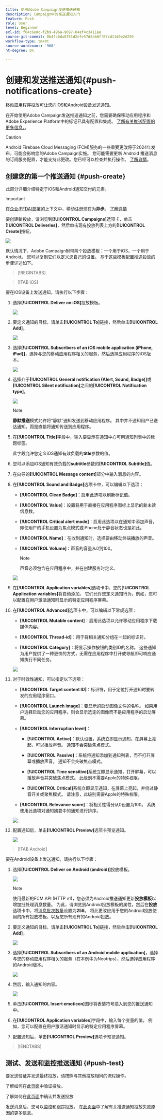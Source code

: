 ```yaml
---
title: 使用Adobe Campaign发送推送通知
description: Campaign中的推送通知入门
feature: Push
role: User
level: Beginner
exl-id: f04c6e0c-f2b9-496a-9697-04ef4c3411ee
source-git-commit: 0b4fc6da8761d2efe57d8eb0ff87cd11d0e2d250
workflow-type: tm+mt
source-wordcount: '968'
ht-degree: 6%

---
```


# 创建和发送推送通知{#push-notifications-create}

移动应用程序投放可让您向iOS和Android设备发送通知。

在开始使用Adobe Campaign发送推送通知之前，您需要确保移动应用程序和Adobe Experience Platform中的标记已具有配置和集成。 [了解有关推送配置的更多信息。](push-settings.md)。

>[!CAUTION]
>
>Android Firebase Cloud Messaging (FCM)服务的一些重要更改将于2024年发布，可能会影响您的Adobe Campaign实施。 您可能需要更新 Android 推送消息的订阅服务配置，才能支持此更改。您已经可以检查并执行操作。 [了解详情](../../technotes/upgrades/push-technote.md)。

## 创建您的第一个推送通知 {#push-create}

此部分详细介绍特定于iOS和Android通知交付的元素。

>[!IMPORTANT]
>
>在[企业(FFDA)部署](../architecture/enterprise-deployment.md)的上下文中，移动注册现在为&#x200B;**异步**。 [了解详情](../architecture/staging.md)


要创建新投放，请浏览到&#x200B;**[!UICONTROL Campaigns]**&#x200B;选项卡，单击&#x200B;**[!UICONTROL Deliveries]**，然后单击现有投放列表上方的&#x200B;**[!UICONTROL Create]**&#x200B;按钮。

![](assets/delivery_step_1.png)


默认情况下，Adobe Campaign附带两个投放模板：一个用于iOS，一个用于Android。 您可以复制它们以定义您自己的设置。 基于这些模板配置推送投放的步骤详述如下。

>[!BEGINTABS]

>[!TAB iOS]

要在iOS设备上发送通知，请执行以下步骤：

1. 选择&#x200B;**[!UICONTROL Deliver on iOS]**&#x200B;投放模板。

   ![](assets/push_ios_1.png)

1. 要定义通知的目标，请单击&#x200B;**[!UICONTROL To]**&#x200B;链接，然后单击&#x200B;**[!UICONTROL Add]**。

   ![](assets/push_ios_2.png)

1. 选择&#x200B;**[!UICONTROL Subscribers of an iOS mobile application (iPhone, iPad)]**，选择与您的移动应用程序相关的服务，然后选择应用程序的iOS版本。

   ![](assets/push_ios_3.png)

1. 选择介于&#x200B;**[!UICONTROL General notification (Alert, Sound, Badge)]**&#x200B;或&#x200B;**[!UICONTROL Silent notification]**&#x200B;之间的&#x200B;**[!UICONTROL Notification type]**。

   ![](assets/push_ios_4.png)

   >[!NOTE]
   >
   >**静默推送**&#x200B;模式允许将“静默”通知发送到移动应用程序。 其中并不通知用户已送达通知。而是直接将通知传送到应用程序。

1. 在&#x200B;**[!UICONTROL Title]**&#x200B;字段中，输入要显示在通知中心可用通知列表中的标题标签。

   此字段允许您定义iOS通知有效负载的&#x200B;**title**&#x200B;参数的值。

1. 您可以添加iOS通知有效负载的&#x200B;**subtitle**&#x200B;参数的&#x200B;**[!UICONTROL Subtitle]**&#x200B;值。

1. 在向导的&#x200B;**[!UICONTROL Message content]**&#x200B;部分中输入消息的内容。

1. 在&#x200B;**[!UICONTROL Sound and Badge]**&#x200B;选项卡中，可以编辑以下选项：

   * **[!UICONTROL Clean Badge]**：启用此选项以刷新标记值。

   * **[!UICONTROL Value]**：设置将用于直接在应用程序图标上显示的新未读信息数。

   * **[!UICONTROL Critical alert mode]**：启用此选项以在通知中添加声音，即使用户的手机设置为焦点模式或iPhone处于静音状态也是如此。

   * **[!UICONTROL Name]**：在收到通知时，选择要由移动终端播放的声音。

   * **[!UICONTROL Volume]**：声音的音量从0到100。

     >[!NOTE]
     > 
     >声音必须包含在应用程序中，并在创建服务时定义。
     >

   ![](assets/push_ios_5.png)

1. 在&#x200B;**[!UICONTROL Application variables]**&#x200B;选项卡中，您的&#x200B;**[!UICONTROL Application variables]**&#x200B;将自动添加。 它们允许您定义通知行为，例如，您可以配置在用户激活通知时显示的特定应用程序屏幕。

1. 在&#x200B;**[!UICONTROL Advanced]**&#x200B;选项卡中，可以编辑以下常规选项：

   * **[!UICONTROL Mutable content]**：启用此选项以允许移动应用程序下载媒体内容。

   * **[!UICONTROL Thread-id]**：用于将相关通知分组在一起的标识符。

   * **[!UICONTROL Category]**：将显示操作按钮的类别ID的名称。 这些通知为用户提供了一种更快的方式，无需在应用程序中打开或导航即可响应通知执行不同任务。

   ![](assets/push_ios_6.png)

1. 对于时效性通知，可以指定以下选项：

   * **[!UICONTROL Target content ID]**：标识符，用于定位打开通知时要转发的应用程序窗口。

   * **[!UICONTROL Launch image]**：要显示的启动图像文件的名称。 如果用户选择启动您的应用程序，则会显示选定的图像而不是应用程序的启动屏幕。

   * **[!UICONTROL Interruption level]**：

      * **[!UICONTROL Active]**：默认设置，系统立即显示通知，在屏幕上亮起，可以播放声音。 通知不会突破焦点模式。

      * **[!UICONTROL Passive]**：系统将通知添加到通知列表，而不打开屏幕或播放声音。 通知不会突破焦点模式。

      * **[!UICONTROL Time sensitive]**&#x200B;系统立即显示通知，打开屏幕，可以播放声音并突破焦点模式。 此级别不需要Apple的特殊权限。

      * **[!UICONTROL Critical]**&#x200B;系统立即显示通知，在屏幕上亮起，并绕过静音开关或聚焦模式。 请注意，此级别需要Apple的特殊权限。

   * **[!UICONTROL Relevance score]**：将相关性得分从0设置为100。 系统使用此选项对通知摘要中的通知进行排序。

   ![](assets/push_ios_7.png)

1. 配置通知后，单击&#x200B;**[!UICONTROL Preview]**&#x200B;选项卡预览通知。

   ![](assets/push-ios-preview.png)


>[!TAB Android]

要在Android设备上发送通知，请执行以下步骤：

1. 选择&#x200B;**[!UICONTROL Deliver on Android (android)]**&#x200B;投放模板。

   ![](assets/push-template-android.png)

   >[!NOTE]
   > 
   >使用最新的FCM API (HTTP v1)，您必须为Android推送通知更新&#x200B;**投放模板**&#x200B;以增加批处理消息数量。 为此，请浏览到Android投放模板的属性，然后在&#x200B;**投放**&#x200B;选项卡中，将[消息批次数量](../../v8/send/configure-and-send.md#delivery-batch-quantity)设置为&#x200B;**256**。 将此更改应用于您的Android投放使用的所有投放模板，以及您所有现有的Android投放。


1. 要定义通知的目标，请单击&#x200B;**[!UICONTROL To]**&#x200B;链接，然后单击&#x200B;**[!UICONTROL Add]**。

   ![](assets/push-android-select-target.png)

1. 选择&#x200B;**[!UICONTROL Subscribers of an Android mobile application]**，选择与您的移动应用程序相关的服务（在本例中为Neotrips），然后选择应用程序的Android版本。

   ![](assets/push-android-subscribers.png)

1. 然后，输入通知的内容。

   ![](assets/push-android-content.png)

1. 单击&#x200B;**[!UICONTROL Insert emoticon]**&#x200B;图标将表情符号插入到您的推送通知中。

1. 在&#x200B;**[!UICONTROL Application variables]**&#x200B;字段中，输入每个变量的值。 例如，您可以配置在用户激活通知时显示的特定应用程序屏幕。

1. 配置通知后，单击&#x200B;**[!UICONTROL Preview]**&#x200B;选项卡预览通知。

   <!--![](assets/push-android-preview.png)-->

>[!ENDTABS]


## 测试、发送和监控推送通知 {#push-test}

要发送验证并发送最终投放，请按照与其他投放相同的流程操作。

了解如何在[此页面](preview-and-proof.md)中验证投放。

了解如何在[此页面](send.md)中确认并发送投放

发送消息后，您可以监控和跟踪投放。 在[此页面](delivery-failures.md#push-error-types)中了解有关推送通知投放失败原因的更多信息。

